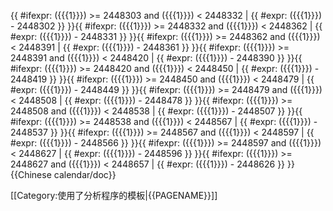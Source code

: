 <includeonly>{{ #ifexpr: ({{{1}}}) >= 2448303 and ({{{1}}}) < 2448332 | {{ #expr: ({{{1}}}) - 2448302 }} }}{{ #ifexpr: ({{{1}}}) >= 2448332 and ({{{1}}}) < 2448362 | {{ #expr: ({{{1}}}) - 2448331 }} }}{{ #ifexpr: ({{{1}}}) >= 2448362 and ({{{1}}}) < 2448391 | {{ #expr: ({{{1}}}) - 2448361 }} }}{{ #ifexpr: ({{{1}}}) >= 2448391 and ({{{1}}}) < 2448420 | {{ #expr: ({{{1}}}) - 2448390 }} }}{{ #ifexpr: ({{{1}}}) >= 2448420 and ({{{1}}}) < 2448450 | {{ #expr: ({{{1}}}) - 2448419 }} }}{{ #ifexpr: ({{{1}}}) >= 2448450 and ({{{1}}}) < 2448479 | {{ #expr: ({{{1}}}) - 2448449 }} }}{{ #ifexpr: ({{{1}}}) >= 2448479 and ({{{1}}}) < 2448508 | {{ #expr: ({{{1}}}) - 2448478 }} }}{{ #ifexpr: ({{{1}}}) >= 2448508 and ({{{1}}}) < 2448538 | {{ #expr: ({{{1}}}) - 2448507 }} }}{{ #ifexpr: ({{{1}}}) >= 2448538 and ({{{1}}}) < 2448567 | {{ #expr: ({{{1}}}) - 2448537 }} }}{{ #ifexpr: ({{{1}}}) >= 2448567 and ({{{1}}}) < 2448597 | {{ #expr: ({{{1}}}) - 2448566 }} }}{{ #ifexpr: ({{{1}}}) >= 2448597 and ({{{1}}}) < 2448627 | {{ #expr: ({{{1}}}) - 2448596 }} }}{{ #ifexpr: ({{{1}}}) >= 2448627 and ({{{1}}}) < 2448657 | {{ #expr: ({{{1}}}) - 2448626 }} }}</includeonly><noinclude>{{Chinese calendar/doc}}

[[Category:使用了分析程序的模板|{{PAGENAME}}]]

</noinclude>